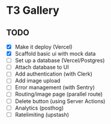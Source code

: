 # T3 Gallery

## TODO

- [x] Make it deploy (Vercel)
- [x] Scaffold basic ui with mock data
- [ ] Set up a database (Vercel/Postgres)
- [ ] Attach database to UI
- [ ] Add authentication (with Clerk)
- [ ] Add image upload
- [ ] Error management (with Sentry)
- [ ] Routing/image page (parallel route)
- [ ] Delete button (using Server Actions)
- [ ] Analytics (posthog)
- [ ] Ratelimiting (upstash)
